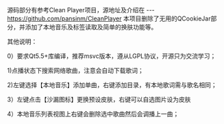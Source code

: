 源码部分有参考Clean Player项目，源地址及介绍在 ---https://github.com/pansinm/CleanPlayer 本项目删除了无用的QCookieJar部分，并添加了本地音乐及标签读取及简单的换肤功能等。

其他说明：

0）要求Qt5.5+库编译，推荐msvc版本，遵从LGPL协议，开源只为交流学习；

1)点播状态下搜索网络歌曲，注意会自动下载歌词；

2)左键选择【本地音乐】添加单曲，右键添加目录，有本地歌词需与歌名相同；

3）左键点击【沙漏图标】更换预设皮肤，右键可以自选图片设为皮肤

4）本地音乐列表视图上右键会删除选中歌曲然后会调播上一曲；



